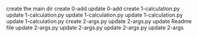 create the main dir
create 0-add
update 0-add
create 1-calculation.py
update 1-calculation.py
update 1-calculation.py
update 1-calculation.py
update 1-calculation.py
create 2-args.py
update 2-args.py
update Readme file
update 2-args.py
update 2-args.py
update 2-args.py
update 2-args
